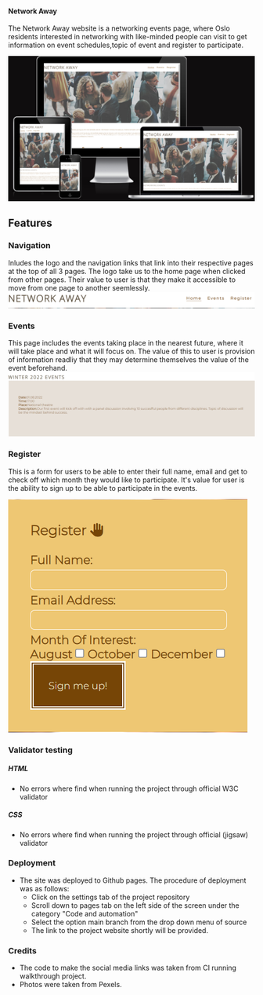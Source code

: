 
#### Network Away


The Network Away website is a networking events page, where Oslo residents interested in networking with like-minded people can visit to get information on event schedules,topic of event and register to participate.

![Alt text](assets/images/responsivenetworking.PNG)

## Features

### Navigation
Inludes the logo and the navigation links that link into their respective pages at the top of all 3 pages. The logo take us to the home page when clicked from other pages. Their value to user is that they make it accessible to move from one page to another seemlessly.
![Alt text](assets/images/navread.PNG)

### Events

This page includes the events taking place in the nearest future, where it will take place and what it will focus on. The value of this to user is provision of information readliy that they may determine themselves the value of the event beforehand. 
![Alt text](assets/images/eventread.PNG)

### Register

This is a form for users to be able to enter their full name, email and get to check off which month they would like to participate. It's value for user is the ability to sign up to be able to participate in the events. 

![Alt text](assets/images/registerread.PNG)

### Validator testing
##### HTML
- No errors where find when running the project through official W3C validator
##### CSS
- No errors where find when running the project through official (jigsaw) validator

### Deployment
- The site was deployed to Github pages. The procedure of deployment was as follows:
   - Click on the settings tab of the project repository
   - Scroll down to pages tab on the left side of the screen under the category "Code and automation" 
   - Select the option main branch from the drop down menu of source
   - The link to the project website shortly will be provided. 
 

 ### Credits
  - The code to make the social media links was taken from CI running walkthrough project.
  - Photos were taken from Pexels.